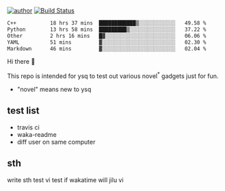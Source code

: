 [![author](https://img.shields.io/badge/author-ysq-green)](https://github.com/Yang-Shiqin)
[![Build Status](https://app.travis-ci.com/Yang-Shiqin/testall.svg?branch=main)](https://app.travis-ci.com/Yang-Shiqin/testall)

<!--START_SECTION:waka-->

```txt
C++           18 hrs 37 mins  ████████████▒░░░░░░░░░░░░   49.58 %
Python        13 hrs 58 mins  █████████▒░░░░░░░░░░░░░░░   37.22 %
Other         2 hrs 16 mins   █▓░░░░░░░░░░░░░░░░░░░░░░░   06.06 %
YAML          51 mins         ▓░░░░░░░░░░░░░░░░░░░░░░░░   02.30 %
Markdown      46 mins         ▓░░░░░░░░░░░░░░░░░░░░░░░░   02.04 %
```

<!--END_SECTION:waka-->

Hi there 👋

This repo is intended for ysq to test out various novel<sup>*</sup> gadgets just for fun.

- "novel" means new to ysq

## test list
- travis ci
- waka-readme
- diff user on same computer

## sth
write sth
test vi
test if wakatime will jilu vi

